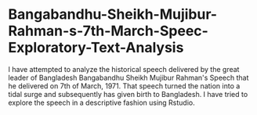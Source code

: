 # Bangabandhu-Sheikh-Mujibur-Rahman-s-7th-March-Speec-Exploratory-Text-Analysis
I have attempted to analyze the historical speech delivered by the great leader of Bangladesh Bangabandhu Sheikh Mujibur Rahman's Speech that he delivered on 7th of March, 1971. That speech turned the nation into a tidal surge and subsequently has given birth to Bangladesh. I have tried to explore the speech in a descriptive fashion using Rstudio.
